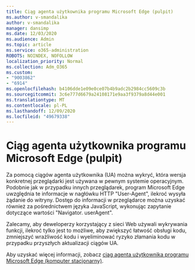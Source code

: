 ```yaml
---
title: Ciąg agenta użytkownika programu Microsoft Edge (pulpit)
ms.author: v-smandalika
author: v-smandalika
manager: dansimp
ms.date: 12/03/2020
ms.audience: Admin
ms.topic: article
ms.service: o365-administration
ROBOTS: NOINDEX, NOFOLLOW
localization_priority: Normal
ms.collection: Adm_O365
ms.custom:
- "9003862"
- "6914"
ms.openlocfilehash: b4106dde1e09e0ce07b4b9adc2b2984cc5609c3b
ms.sourcegitcommit: 3c6e777d6679a24108171e9aa3f9379a8d44e001
ms.translationtype: MT
ms.contentlocale: pl-PL
ms.lasthandoff: 12/09/2020
ms.locfileid: "49679338"
---
```

# <a name="microsoft-edge-user-agent-string-desktop"></a>Ciąg agenta użytkownika programu Microsoft Edge (pulpit)

Za pomocą ciągów agenta użytkownika (UA) można wykryć, która wersja konkretnej przeglądarki jest używana w pewnym systemie operacyjnym. Podobnie jak w przypadku innych przeglądarek, program Microsoft Edge uwzględnia te informacje w nagłówku HTTP "User-Agent", ilekroć wysyła żądanie do witryny. Dostęp do informacji w przeglądarce można uzyskać również za pośrednictwem języka JavaScript, wykonując zapytanie dotyczące wartości "Navigator. userAgent".

Zalecamy, aby deweloperzy korzystający z sieci Web używali wykrywania funkcji, ilekroć tylko jest to możliwe, aby zwiększyć łatwość obsługi kodu, zmniejszyć wrażliwość kodu i wyeliminować ryzyko złamania kodu w przypadku przyszłych aktualizacji ciągów UA.

Aby uzyskać więcej informacji, zobacz [ciąg agenta użytkownika programu Microsoft Edge (komputer stacjonarny)](https://docs.microsoft.com/microsoft-edge/web-platform/user-agent-string).